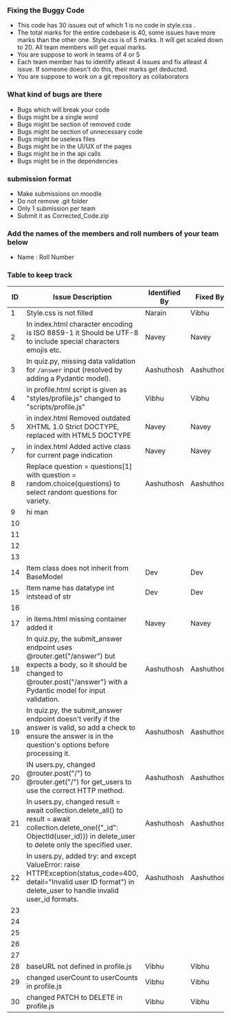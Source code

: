 ### Fixing the Buggy Code

- This code has 30 issues out of which 1 is no code in style.css . 
- The total marks for the entire codebase is 40, some issues have more marks than the other one. Style.css is of 5 marks. It will get scaled down to 20. All team members will get equal marks.
- You are suppose to work in teams of 4 or 5
- Each team member has to identify atleast 4 issues and fix atleast 4 issue. If someone doesn't do this, their marks get deducted.
- You are suppose to work on a git repository as collaborators

### What kind of bugs are there

- Bugs which will break your code
- Bugs might be a single word
- Bugs might be section of removed code
- Bugs might be section of unnecessary code
- Bugs might be useless files
- Bugs might be in the UI/UX of the pages
- Bugs might be in the api calls
- Bugs might be in the dependencies  

### submission format

- Make submissions on moodle
- Do not remove .git folder 
- Only 1 submission per team
- Submit it as Corrected_Code.zip

### Add the names of the members and roll numbers of your team below

- Name : Roll Number

### Table to keep track

| ID  | Issue Description                        | Identified By | Fixed By     |
|-----|------------------------------------------|---------------|--------------|
| 1   | Style.css is not filled                                    |         Narain |     Vibhu   |
| 2   | In index.html character encoding is ISO 8859-1 it Should be UTF-8 to include special characters emojis etc.                                        |   Navey            | Navey             |
| 3   | In quiz.py, missing data validation for `/answer` input (resolved by adding a Pydantic model).                                        | Aashuthosh             | Aashuthosh             |
| 4   | in profile.html script is given as "styles/profile.js" changed to "scripts/profile.js"                                        |  Vibhu             |   Vibhu          |
| 5   | in index.html Removed outdated XHTML 1.0 Strict DOCTYPE, replaced with HTML5 DOCTYPE                                     |       Navey        |    Navey          |
| 7   |  in index.html Added active class for current page indication                                   |      Navey         |   Navey           |
| 8   |    Replace question = questions[1] with question = random.choice(questions) to select random questions for variety.                                     |   Aashuthosh            |  Aashuthosh            |
| 9   |       hi            man                       |               |              |
| 10  |                                          |               |              |
| 11  |                                          |               |              |
| 12  |                                          |               |              |
| 13  |                                          |               |              |
| 14  | Item class does not inherit from BaseModel                                         | Dev   | Dev             |
| 15  | Item name has datatype int intstead of str                                         | Dev              | Dev             |
| 16  |                                          |               |              |
| 17  |                 in items.html missing container added it                          |              Navey |       Navey      |                          Navey
| 18  |   In quiz.py, the submit_answer endpoint uses @router.get("/answer") but expects a body, so it should be changed to @router.post("/answer") with a Pydantic model for input validation.                                      |  Aashuthosh             |  Aashuthosh            |
| 19  |    In quiz.py, the submit_answer endpoint doesn't verify if the answer is valid, so add a check to ensure the answer is in the question's options before processing it.                                      |   Aashuthosh            |  Aashuthosh            |
| 20  |  IN users.py, changed @router.post("/") to @router.get("/") for get_users to use the correct HTTP method.                                        |  Aashuthosh             |  Aashuthosh            |
| 21  | In users.py, changed result = await collection.delete_all() to result = await collection.delete_one({"_id": ObjectId(user_id)}) in delete_user to delete only the specified user.                                         | Aashuthosh              |  Aashuthosh            |
| 22  | In users.py, added try: and except ValueError: raise HTTPException(status_code=400, detail="Invalid user ID format") in delete_user to handle invalid user_id formats.                                         |  Aashuthosh             |  Aashuthosh            |
| 23  |                                          |               |              |
| 24  |                                          |               |              |
| 25  |                                          |               |              |
| 26  |                                          |               |              |
| 27  |                                          |               |              |
| 28  |  baseURL not defined in profile.js                                        |    Vibhu           |       Vibhu       |
| 29  |  changed userCount to userCounts in profile.js                                        | Vibhu              |  Vibhu           |
| 30  |  changed PATCH to DELETE in profile.js                                        | Vibhu         | Vibhu             |

